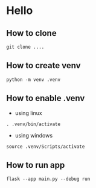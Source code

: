 # Hello

## How to clone
```
git clone ....
```

## How to create venv
```
python -m venv .venv
```

## How to enable .venv
- using linux
```
. .venv/bin/activate
```
- using windows
```
source .venv/Scripts/activate
```

## How to run app
```
flask --app main.py --debug run
```